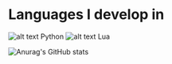 # Languages I develop in
![alt text](https://cdn.discordapp.com/attachments/1017077318449115287/1018110828060364892/1349-python.png) Python
![alt text](https://cdn.discordapp.com/attachments/1017077318449115287/1018111472875872317/unknown.png) Lua


![Anurag's GitHub stats](https://github-readme-stats.vercel.app/api?username=DocsGuy&show_icons=true&theme=radical)
